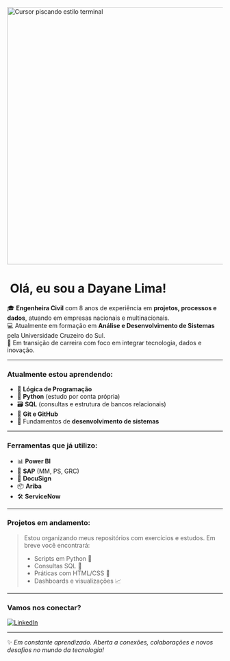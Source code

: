 <img src="https://media.giphy.com/media/3o6Zt8zb1jL3aWARDK/giphy.gif" width="600" alt="Cursor piscando estilo terminal"/>

# ​ Olá, eu sou a Dayane Lima!

🎓 **Engenheira Civil** com 8 anos de experiência em **projetos, processos e dados**, atuando em empresas nacionais e multinacionais.  
💻 Atualmente em formação em **Análise e Desenvolvimento de Sistemas** pela Universidade Cruzeiro do Sul.  
🚀 Em transição de carreira com foco em integrar tecnologia, dados e inovação.

---

###  Atualmente estou aprendendo:
- 🧠 **Lógica de Programação**
- 🐍 **Python** (estudo por conta própria)
- 🗃️ **SQL** (consultas e estrutura de bancos relacionais)
- 🔁 **Git e GitHub**
- 📐 Fundamentos de **desenvolvimento de sistemas**

---

###  Ferramentas que já utilizo:
- 📊 **Power BI**
- 🧩 **SAP** (MM, PS, GRC)
- 📄 **DocuSign**
- 📦 **Ariba**
- 🛠️ **ServiceNow**

---

###  Projetos em andamento:
> Estou organizando meus repositórios com exercícios e estudos. Em breve você encontrará:  
> - Scripts em Python 🐍  
> - Consultas SQL 🔎  
> - Práticas com HTML/CSS 🧱  
> - Dashboards e visualizações 📈

---

###  Vamos nos conectar?

[![LinkedIn](https://img.shields.io/badge/-Dayane%20Lima-blue?style=flat-square&logo=Linkedin&logoColor=white&link=https://www.linkedin.com/in/dayaneplimas/)](https://www.linkedin.com/in/dayaneplimas/)

---

✨ *Em constante aprendizado. Aberta a conexões, colaborações e novos desafios no mundo da tecnologia!*
